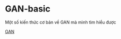 # GAN-basic
 Một số kiến thức cơ bản về GAN mà mình tìm hiểu được
 
[GAN](https://www.notion.so/GAN-c0c78ea059d0439eadee39058668a009)

